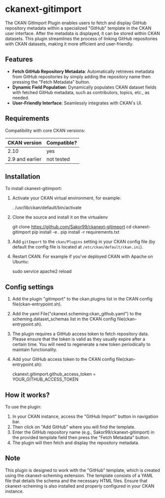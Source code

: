 # ckanext-gitimport
The CKAN GitImport Plugin enables users to fetch and display GitHub repository metadata within a specialized "GitHub" template in the CKAN user interface. After the metadata is displayed, it can be stored within CKAN datasets. This plugin streamlines the process of linking GitHub repositories with CKAN datasets, making it more efficient and user-friendly.

## Features
- **Fetch GitHub Repository Metadata**: Automatically retrieves metadata from GitHub repositories by simply adding the repository name then pressing the "Fetch Metadata" button.
- **Dynamic Field Population**: Dynamically populates CKAN dataset fields with fetched GitHub metadata, such as contributors, topics, etc., as needed.
- **User-Friendly Interface**: Seamlessly integrates with CKAN's UI.

## Requirements
Compatibility with core CKAN versions:

| CKAN version    | Compatible?   |
| --------------- | ------------- |
| 2.10            | yes           |
| 2.9 and earlier | not tested    |

## Installation

To install ckanext-gitimport:

1. Activate your CKAN virtual environment, for example:

     . /usr/lib/ckan/default/bin/activate

2. Clone the source and install it on the virtualenv

    git clone https://github.com/Sakor99/ckanext-gitimport
    cd ckanext-gitimport
    pip install -e .
	pip install -r requirements.txt

3. Add `gitImport` to the `ckan/Plugins` setting in your CKAN
   config file (by default the config file is located at
   `/etc/ckan/default/ckan.ini`).

4. Restart CKAN. For example if you've deployed CKAN with Apache on Ubuntu:

     sudo service apache2 reload

## Config settings

1. Add the plugin "gitimport" to the ckan.plugins list in the CKAN config file(ckan-entrypoint.sh).
  
3. Add the yaml File("ckanext.scheming:ckan_github.yaml") to the scheming.dataset_schemas list in the CKAN config file(ckan-entrypoint.sh).
  
4. The plugin requires a GitHub access token to fetch repository data. Please ensure that the token is valid as they usually expire after a certain time. You will need to regenerate a new token periodically to maintain functionality.

5. Add your GitHub access token to the CKAN config file(ckan-entrypoint.sh):

    ckanext.gitimport.github_access_token = YOUR_GITHUB_ACCESS_TOKEN 

    

## How it works?
To use the plugin:

1. In your CKAN instance, access the "GitHub Import" button in navigation bar.
2. Then click on "Add GitHub" where you will find the template.
3. Enter the GitHub repository name (e.g., Sakor99/ckanext-gitimport) in the provided template field then press the "Fetch Metadata" button.
4. The plugin will then fetch and display the repository metadata.

## Note
This plugin is designed to work with the "GitHub" template, which is created using the ckanext-scheming extension. The template consists of a YAML file that details the schema and the necessary HTML files. Ensure that ckanext-scheming is also installed and properly configured in your CKAN instance.
